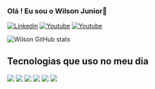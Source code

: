 ### Olá ! Eu sou o Wilson Junior👋

[![Linkedin](https://img.shields.io/badge/LinkedIn-0077B5?style=for-the-badge&logo=linkedin&logoColor=white)](https://www.linkedin.com/in/wilson-junior-96a731162)
[![Youtube](https://img.shields.io/badge/YouTube-FF0000?style=for-the-badge&logo=youtube&logoColor=white)](https://www.youtube.com/@wilsonjuniordev)
[![Youtube](https://img.shields.io/badge/-Hackerrank-2EC866?style=for-the-badge&logo=HackerRank&logoColor=white)](https://www.hackerrank.com/wilsonjunior)


![Wilson GitHub stats](https://github-readme-stats.vercel.app/api?username=wilsonjuniordeveloper&show_icons=true&theme=dark)

## Tecnologias que uso no meu dia

<div style="display: inline_block">
  <img src="https://img.shields.io/badge/JavaScript-F7DF1E?style=for-the-badge&logo=javascript&logoColor=black" align="center">
  <img src="https://img.shields.io/badge/CSS-239120?&style=for-the-badge&logo=css3&logoColor=white" align="center">
  <img src="https://img.shields.io/badge/TypeScript-007ACC?style=for-the-badge&logo=typescript&logoColor=white" align="center">
  <img src="https://img.shields.io/badge/React-20232A?style=for-the-badge&logo=react&logoColor=61DAFB" align="center">
  <img src="https://img.shields.io/badge/Node.js-43853D?style=for-the-badge&logo=node.js&logoColor=white" align="center">
  <img src="https://img.shields.io/badge/HTML5-E34F26?style=for-the-badge&logo=html5&logoColor=white" align="center">
</div>
